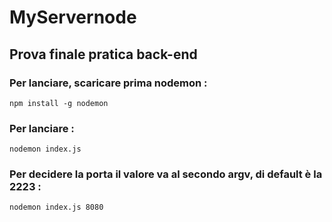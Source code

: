 # MyServernode
## Prova finale pratica back-end

### Per lanciare, scaricare prima nodemon : 
```
npm install -g nodemon
```

### Per lanciare : 
```
nodemon index.js
```

### Per decidere la porta il valore va al secondo argv, di default è la 2223 : 
```
nodemon index.js 8080
```